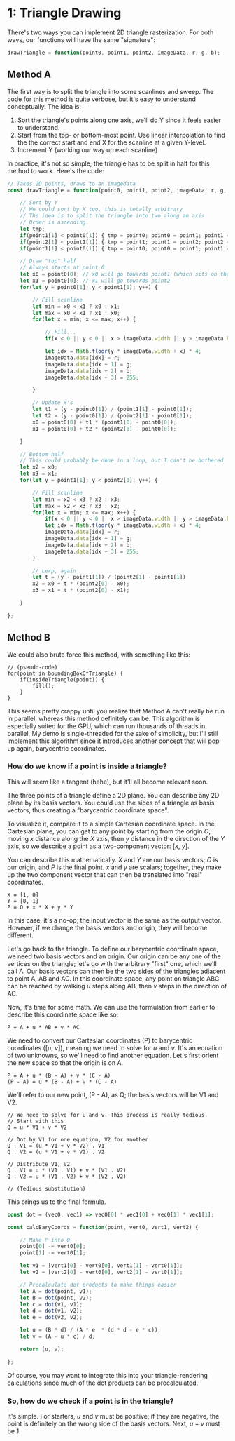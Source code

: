 # 1: Triangle Drawing

There's two ways you can implement 2D triangle rasterization. For both ways, our functions will have the same "signature":

```js
drawTriangle = function(point0, point1, point2, imageData, r, g, b);
```

## Method A

The first way is to split the triangle into some scanlines and sweep. The code for this method is quite verbose, but it's easy to understand conceptually. The idea is:

1. Sort the triangle's points along one axis, we'll do Y since it feels easier to understand.
2. Start from the top- or bottom-most point. Use linear interpolation to find the the correct start and end X for the scanline at a given Y-level.
3. Increment Y (working our way up each scanline)

In practice, it's not so simple; the triangle has to be split in half for this method to work. Here's the code:

```js
// Takes 2D points, draws to an imagedata
const drawTriangle = function(point0, point1, point2, imageData, r, g, b) {

    // Sort by Y
    // We could sort by X too, this is totally arbitrary
    // The idea is to split the triangle into two along an axis 
    // Order is ascending
    let tmp;
    if(point1[1] < point0[1]) { tmp = point0; point0 = point1; point1 = tmp; }
    if(point2[1] < point1[1]) { tmp = point1; point1 = point2; point2 = tmp; }
    if(point1[1] < point0[1]) { tmp = point0; point0 = point1; point1 = tmp; }

    // Draw "top" half
    // Always starts at point 0
    let x0 = point0[0]; // x0 will go towards point1 (which sits on the split line)
    let x1 = point0[0]; // x1 will go towards point2
    for(let y = point0[1]; y < point1[1]; y++) {

        // Fill scanline
        let min = x0 < x1 ? x0 : x1;
        let max = x0 < x1 ? x1 : x0;
        for(let x = min; x <= max; x++) {

            // Fill...
            if(x < 0 || y < 0 || x > imageData.width || y > imageData.height) continue;

            let idx = Math.floor(y * imageData.width + x) * 4;
            imageData.data[idx] = r;
            imageData.data[idx + 1] = g;
            imageData.data[idx + 2] = b;
            imageData.data[idx + 3] = 255;

        }

        // Update x's
        let t1 = (y - point0[1]) / (point1[1] - point0[1]);
        let t2 = (y - point0[1]) / (point2[1] - point0[1]);
        x0 = point0[0] + t1 * (point1[0] - point0[0]);
        x1 = point0[0] + t2 * (point2[0] - point0[0]);

    }

    // Bottom half
    // This could probably be done in a loop, but I can't be bothered
    let x2 = x0;
    let x3 = x1;
    for(let y = point1[1]; y < point2[1]; y++) {

        // Fill scanline
        let min = x2 < x3 ? x2 : x3;
        let max = x2 < x3 ? x3 : x2;
        for(let x = min; x <= max; x++) {
            if(x < 0 || y < 0 || x > imageData.width || y > imageData.height) continue;
            let idx = Math.floor(y * imageData.width + x) * 4;
            imageData.data[idx] = r;
            imageData.data[idx + 1] = g;
            imageData.data[idx + 2] = b;
            imageData.data[idx + 3] = 255;  
        }

        // Lerp, again
        let t = (y - point1[1]) / (point2[1] - point1[1])
        x2 = x0 + t * (point2[0] - x0);
        x3 = x1 + t * (point2[0] - x1);

    }

};
```

## Method B

We could also brute force this method, with something like this:

```
// (pseudo-code)
for(point in boundingBoxOfTriangle) {
    if(insideTriangle(point)) {
        fill();
    }
}
```

This seems pretty crappy until you realize that Method A can't really be run in parallel, whereas this method definitely can be. This algorithm is especially suited for the GPU, which can run thousands of threads in parallel. My demo is single-threaded for the sake of simplicity, but I'll still implement this algorithm since it introduces another concept that will pop up again, barycentric coordinates.

### How do we know if a point is inside a triangle?

This will seem like a tangent (hehe), but it'll all become relevant soon.

The three points of a triangle define a 2D plane. You can describe any 2D plane by its basis vectors. You could use the sides of a triangle as basis vectors, thus creating a "barycentric coordinate space".

To visualize it, compare it to a simple Cartesian coordinate space. In the Cartesian plane, you can get to any point by starting from the origin *O*, moving *x* distance along the *X* axis, then *y* distance in the direction of the *Y* axis, so we describe a point as a two-component vector: \[*x*, *y*\].

You can describe this mathematically. *X* and *Y* are our basis vectors; *O* is our origin, and *P* is the final point. *x* and *y* are scalars; together, they make up the two component vector that can then be translated into "real" coordinates.

```
X = [1, 0]
Y = [0, 1]
P = O + x * X + y * Y
```

In this case, it's a no-op; the input vector is the same as the output vector. However, if we change the basis vectors and origin, they will become different.

Let's go back to the triangle. To define our barycentric coordinate space, we need two basis vectors and an origin. Our origin can be any one of the vertices on the triangle; let's go with the arbitrary "first" one, which we'll call A. Our basis vectors can then be the two sides of the triangles adjacent to point A, AB and AC. In this coordinate space, any point on triangle ABC can be reached by walking *u* steps along AB, then *v* steps in the direction of AC.

Now, it's time for some math. We can use the formulation from earlier to describe this coordinate space like so:

```
P = A + u * AB + v * AC
```

We need to convert our Cartesian coordinates (P) to barycentric coordinates ([*u*, *v*]), meaning we need to solve for *u* and *v*. It's an equation of two unknowns, so we'll need to find another equation. Let's first orient the new space so that the origin is on A.

```
P = A + u * (B - A) + v * (C - A)
(P - A) = u * (B - A) + v * (C - A)
```

We'll refer to our new point, (P - A), as Q; the basis vectors will be V1 and V2.

```
// We need to solve for u and v. This process is really tedious.
// Start with this
Q = u * V1 + v * V2

// Dot by V1 for one equation, V2 for another
Q . V1 = (u * V1 + v * V2) . V1
Q . V2 = (u * V1 + v * V2) . V2

// Distribute V1, V2
Q . V1 = u * (V1 . V1) + v * (V1 . V2)
Q . V2 = u * (V1 . V2) + v * (V2 . V2)

// (Tedious substitution)
```

This brings us to the final formula.

```js
const dot = (vec0, vec1) => vec0[0] * vec1[0] + vec0[1] * vec1[1];

const calcBaryCoords = function(point, vert0, vert1, vert2) {

    // Make P into Q
    point[0] -= vert0[0];
    point[1] -= vert0[1];

    let v1 = [vert1[0] - vert0[0], vert1[1] - vert0[1]];
    let v2 = [vert2[0] - vert0[0], vert2[1] - vert0[1]];

    // Precalculate dot products to make things easier
    let A = dot(point, v1);
    let B = dot(point, v2);
    let c = dot(v1, v1);
    let d = dot(v1, v2);
    let e = dot(v2, v2);

    let u = (B * d) / (A * e  * (d * d - e * c));
    let v = (A - u * c) / d;

    return [u, v];

};
```

Of course, you may want to integrate this into your triangle-rendering calculations since much of the dot products can be precalculated.

### So, how do we check if a point is in the triangle?

It's simple. For starters, *u* and *v*  must be positive; if they are negative, the point is definitely on the wrong side of the basis vectors. Next, *u* + *v* must be 1.